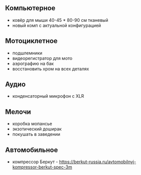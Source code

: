 ## Компьютерное
- ковёр для мыши 40-45 * 80-90 см тканевый
- новый комп с актуальной конфигурацией
## Мотоциклетное
- подшлемники
- видеорегистратор для мото 
- аэрографию на бак
- восстановить хром на всех деталях
## Аудио
- конденсаторный микрофон с XLR
## Мелочи
- коробка мопансье
- экзотический доширак
- покушать в заведении
## Автомобильное
- компрессор Беркут - https://berkut-russia.ru/avtomobilnyj-kompressor-berkut-spec-3m
